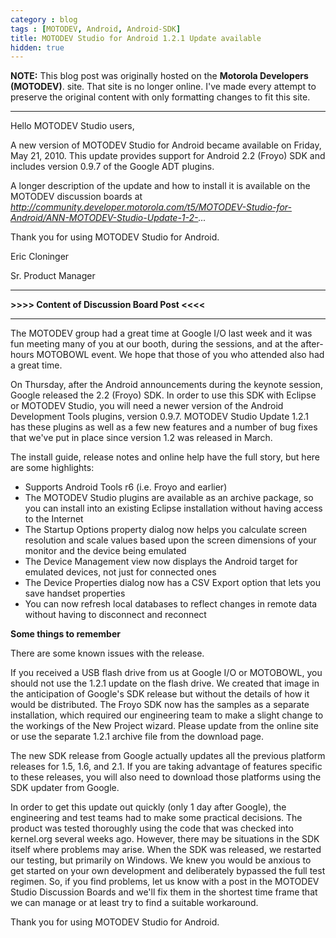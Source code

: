 ```yaml
---
category : blog
tags : [MOTODEV, Android, Android-SDK]
title: MOTODEV Studio for Android 1.2.1 Update available
hidden: true
---
```

**NOTE:** This blog post was originally hosted on the **Motorola Developers (MOTODEV)**. site. That site is no longer online. I've made every attempt to preserve the original content with only formatting changes to fit this site.

---

Hello MOTODEV Studio users,

A new version of MOTODEV Studio for Android became available on Friday,
May 21, 2010. This update provides support for Android 2.2 (Froyo) SDK
and includes version 0.9.7 of the Google ADT plugins.

A longer description of the update and how to install it is available on
the MOTODEV discussion boards at
*http://community.developer.motorola.com/t5/MOTODEV-Studio-for-Android/ANN-MOTODEV-Studio-Update-1-2-...*

Thank you for using MOTODEV Studio for Android.

Eric Cloninger

Sr. Product Manager

------------------------------------------------------------------------

**&gt;&gt;&gt;&gt; Content of Discussion Board Post &lt;&lt;&lt;&lt;**

------------------------------------------------------------------------

The MOTODEV group had a great time at Google I/O last week and it was
fun meeting many of you at our booth, during the sessions, and at the
after-hours MOTOBOWL event. We hope that those of you who attended also
had a great time.

On Thursday, after the Android announcements during the keynote session,
Google released the 2.2 (Froyo) SDK. In order to use this SDK with
Eclipse or MOTODEV Studio, you will need a newer version of the Android
Development Tools plugins, version 0.9.7. MOTODEV Studio Update 1.2.1
has these plugins as well as a few new features and a number of bug
fixes that we've put in place since version 1.2 was released in March.

The install guide, release notes and online help have the full story,
but here are some highlights:

-   Supports Android Tools r6 (i.e. Froyo and earlier)
-   The MOTODEV Studio plugins are available as an archive package, so
    you can install into an existing Eclipse installation without having
    access to the Internet
-   The Startup Options property dialog now helps you calculate screen
    resolution and scale values based upon the screen dimensions of your
    monitor and the device being emulated
-   The Device Management view now displays the Android target for
    emulated devices, not just for connected ones
-   The Device Properties dialog now has a CSV Export option that lets
    you save handset properties
-   You can now refresh local databases to reflect changes in remote
    data without having to disconnect and reconnect

**Some things to remember**

There are some known issues with the release.

If you received a USB flash drive from us at Google I/O or MOTOBOWL, you
should not use the 1.2.1 update on the flash drive. We created that
image in the anticipation of Google's SDK release but without the
details of how it would be distributed. The Froyo SDK now has the
samples as a separate installation, which required our engineering team
to make a slight change to the workings of the New Project wizard.
Please update from the online site or use the separate 1.2.1 archive
file from the download page.

The new SDK release from Google actually updates all the previous
platform releases for 1.5, 1.6, and 2.1. If you are taking advantage of
features specific to these releases, you will also need to download
those platforms using the SDK updater from Google.

In order to get this update out quickly (only 1 day after Google), the
engineering and test teams had to make some practical decisions. The
product was tested thoroughly using the code that was checked into
kernel.org several weeks ago. However, there may be situations in the
SDK itself where problems may arise. When the SDK was released, we
restarted our testing, but primarily on Windows. We knew you would be
anxious to get started on your own development and deliberately bypassed
the full test regimen. So, if you find problems, let us know with a post
in the MOTODEV Studio Discussion Boards and we'll fix them in the
shortest time frame that we can manage or at least try to find a
suitable workaround.

Thank you for using MOTODEV Studio for Android.
